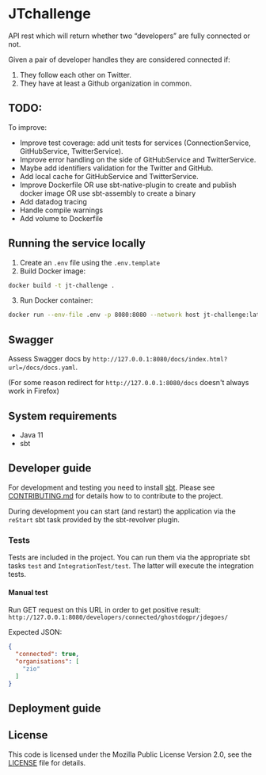 # JTchallenge #

API rest which will return whether two “developers” are fully connected or not. 

Given a pair of developer handles they are considered connected if:
1) They follow each other on Twitter.
2) They have at least a Github organization in common.

## TODO:
To improve:
* Improve test coverage: add unit tests for services (ConnectionService, GitHubService, TwitterService).
* Improve error handling on the side of GitHubService and TwitterService. 
* Maybe add identifiers validation for the Twitter and GitHub.
* Add local cache for GitHubService and TwitterService.
* Improve Dockerfile OR use sbt-native-plugin to create and publish docker image OR use sbt-assembly to create a binary
* Add datadog tracing
* Handle compile warnings
* Add volume to Dockerfile

## Running the service locally
1) Create an `.env` file using the `.env.template`
2) Build Docker image: 
```bash
docker build -t jt-challenge .
 ```
3) Run Docker container: 
```bash
docker run --env-file .env -p 8080:8080 --network host jt-challenge:latest
```

## Swagger
Assess Swagger docs by `http://127.0.0.1:8080/docs/index.html?url=/docs/docs.yaml`.

(For some reason redirect for `http://127.0.0.1:8080/docs` doesn't always work in Firefox)

## System requirements ##

- Java 11
- sbt

## Developer guide ##

For development and testing you need to install [sbt](http://www.scala-sbt.org/).
Please see [CONTRIBUTING.md](JTchallenge/CONTRIBUTING.mdTRIBUTING.md) for details how to to contribute
to the project.

During development you can start (and restart) the application via the `reStart`
sbt task provided by the sbt-revolver plugin.

### Tests ###

Tests are included in the project. You can run them via the appropriate sbt tasks
`test` and `IntegrationTest/test`. The latter will execute the integration tests.


#### Manual test
Run GET request on this URL in order to get positive result:
```http://127.0.0.1:8080/developers/connected/ghostdogpr/jdegoes/```

Expected JSON:
```json
{
  "connected": true,
  "organisations": [
    "zio"
  ]
}
```

## Deployment guide ##


## License ##

This code is licensed under the Mozilla Public License Version 2.0, see the
[LICENSE](JTchallenge/LICENSEenge/LICENSE) file for details.
